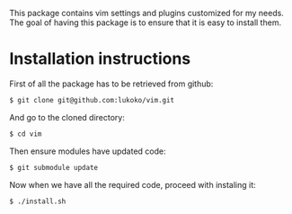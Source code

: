 This package contains vim settings and plugins customized for my needs.
The goal of having this package is to ensure that it is easy to install them.

Installation instructions
=========================

First of all the package has to be retrieved from github:
```bash
$ git clone git@github.com:lukoko/vim.git
```

And go to the cloned directory:
```bash
$ cd vim
```

Then ensure modules have updated code:
```bash
$ git submodule update
```

Now when we have all the required code, proceed with instaling it:
```bash
$ ./install.sh
```
